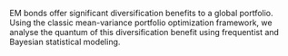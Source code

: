 EM bonds offer significant diversification benefits to a global portfolio. Using the classic mean-variance portfolio optimization framework, we analyse the quantum of this diversification benefit using frequentist and Bayesian statistical modeling.
